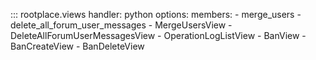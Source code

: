 ::: rootplace.views
    handler: python
    options:
        members:
            - merge_users
            - delete_all_forum_user_messages
            - MergeUsersView
            - DeleteAllForumUserMessagesView
            - OperationLogListView
            - BanView
            - BanCreateView
            - BanDeleteView